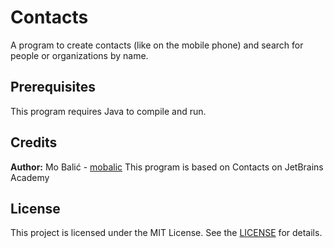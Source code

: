# Contacts
 A program to create contacts (like on the mobile phone) and search for people or organizations by name.
 
## Prerequisites
This program requires Java to compile and run.

## Credits
**Author:** Mo Balić - [mobalic](https://github.com/mobalic)
This program is based on Contacts on JetBrains Academy

## License
This project is licensed under the MIT License. See the [LICENSE](https://github.com/mobalic/Contacts/blob/master/LICENSE) for details.
